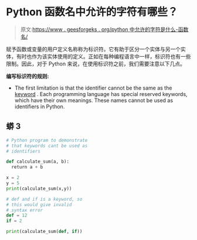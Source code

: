 # Python 函数名中允许的字符有哪些？

> 原文:[https://www . geesforgeks . org/python 中允许的字符是什么-函数名/](https://www.geeksforgeeks.org/what-are-the-allowed-characters-in-python-function-names/)

赋予函数或变量的用户定义名称称为标识符。它有助于区分一个实体与另一个实体，有时也作为该实体使用的定义。正如在每种编程语言中一样，标识符也有一些限制。因此，对于 Python 来说，在使用标识符之前，我们需要注意以下几点。

**编写标识符的规则:**

*   The first limitation is that the identifier cannot be the same as the [keyword](https://www.geeksforgeeks.org/keywords-python-set-1/) . Each programming language has special reserved keywords, which have their own meanings. These names cannot be used as identifiers in Python.

## 蟒 3

```py
# Python program to demonstrate
# that keywords cant be used as
# identifiers

def calculate_sum(a, b):
  return a + b

x = 2
y = 5
print(calculate_sum(x,y))

# def and if is a keyword, so
# this would give invalid
# syntax error
def = 12  
if = 2     

print(calculate_sum(def, if))
```